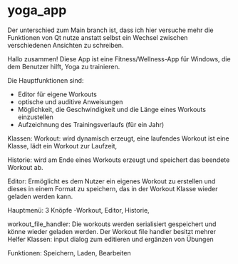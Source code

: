 # yoga_app
Der unterschied zum Main branch ist, dass ich hier versuche 
mehr die Funktionen von Qt nutze anstatt selbst ein Wechsel
zwischen verschiedenen Ansichten zu schreiben.


Hallo zusammen!
Diese App ist eine Fitness/Wellness-App für Windows, die dem Benutzer hilft, Yoga zu trainieren.

Die Hauptfunktionen sind:
- Editor für eigene Workouts
- optische und auditive Anweisungen
- Möglichkeit, die Geschwindigkeit und die Länge eines Workouts einzustellen
- Aufzeichnung des Trainingsverlaufs (für ein Jahr)

Klassen: 
Workout:
wird dynamisch erzeugt, eine laufendes Workout ist eine Klasse, lädt ein Workout zur Laufzeit, 

Historie:
wird am Ende eines Workouts erzeugt und speichert das beendete Workout ab.

Editor:
Ermöglicht es dem Nutzer ein eigenes Workout zu erstellen und dieses in einem Format zu speichern, 
das in der Workout Klasse wieder geladen werden kann.

Hauptmenü:
3 Knöpfe -Workout, Editor, Historie, 

workout_file_handler:
Die workouts werden serialisiert gespeichert und könne wieder geladen
werden.
 Der Workout file handler besitzt mehrer Helfer Klassen:
 input dialog zum editieren und ergänzen von Übungen


Funktionen: Speichern, Laden, Bearbeiten 


